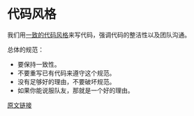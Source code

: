# 代码风格

我们用[一致的代码风格](https://github.com/thoughtbot/guides/tree/master/style)来写代码，强调代码的整洁性以及团队沟通。

总体的规范：

- 要保持一致性。
- 不要重写已有代码来遵守这个规范。
- 没有足够好的理由，不要破坏规范。
- 如果你能说服队友，那就是一个好的理由。

[原文链接](https://thoughtbot.com/playbook/developing/style-guide)
